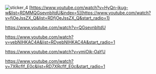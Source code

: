 ![sticker_4](https://static0.gamerantimages.com/wordpress/wp-content/uploads/2025/06/rumi-zoey-and-mira-singing-together-kpop-demon-hunters.jpg)
[https://www.youtube.com/watch?v=HyQn-jkug-w&list=RDMMQGsevnbItdU&index=5](https://www.youtube.com/watch?v=fjOeJssZX_Q&list=RDfjOeJssZX_Q&start_radio=1)

https://www.youtube.com/watch?v=QGsevnbItdU

https://www.youtube.com/watch?v=yebNIHKAC4A&list=RDyebNIHKAC4A&start_radio=1

https://www.youtube.com/watch?v=ymiOik-OaYU

https://www.youtube.com/watch?v=7XRcflf_E0c&list=RD7XRcflf_E0c&start_radio=1
<!--
**drownedindreams/drownedindreams** is a ✨ _special_ ✨ repository because its `README.md` (this file) appears on your GitHub profile.

Here are some ideas to get you started:

- 🔭 I’m currently working on ...
- 🌱 I’m currently learning ...
- 👯 I’m looking to collaborate on ...
- 🤔 I’m looking for help with ...
- 💬 Ask me about ...
- 📫 How to reach me: ...
- 😄 Pronouns: ...
- ⚡ Fun fact: ...
-->
